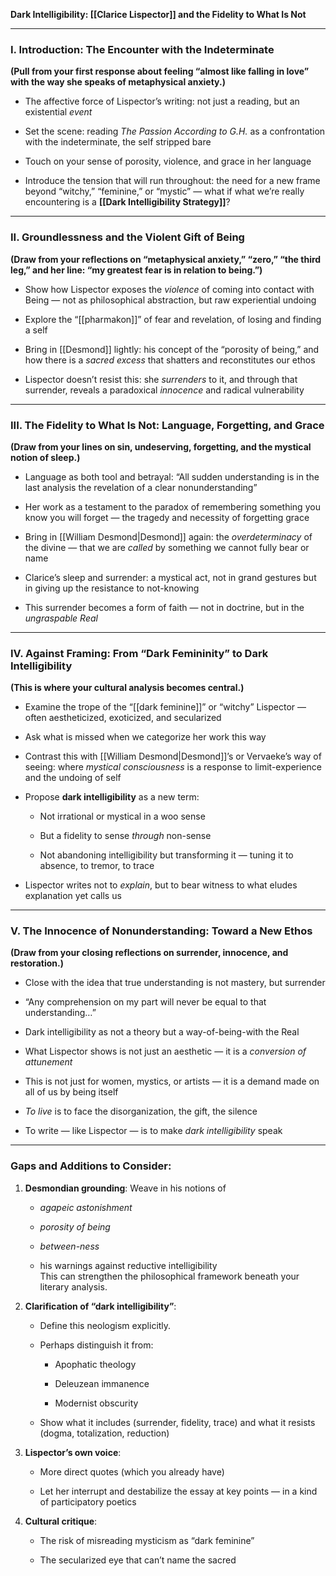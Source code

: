 

**Dark Intelligibility: [[Clarice Lispector]] and the Fidelity to What Is Not**

---

### **I. Introduction: The Encounter with the Indeterminate**

**(Pull from your first response about feeling “almost like falling in love” with the way she speaks of metaphysical anxiety.)**

- The affective force of Lispector’s writing: not just a reading, but an existential _event_
    
- Set the scene: reading _The Passion According to G.H._ as a confrontation with the indeterminate, the self stripped bare
    
- Touch on your sense of porosity, violence, and grace in her language
    
- Introduce the tension that will run throughout: the need for a new frame beyond “witchy,” “feminine,” or “mystic” — what if what we’re really encountering is a **[[Dark Intelligibility Strategy]]**?
    

---

### **II. Groundlessness and the Violent Gift of Being**

**(Draw from your reflections on “metaphysical anxiety,” “zero,” “the third leg,” and her line: “my greatest fear is in relation to being.”)**

- Show how Lispector exposes the _violence_ of coming into contact with Being — not as philosophical abstraction, but raw experiential undoing
    
- Explore the “[[pharmakon]]” of fear and revelation, of losing and finding a self
    
- Bring in [[Desmond]] lightly: his concept of the “porosity of being,” and how there is a _sacred excess_ that shatters and reconstitutes our ethos
    
- Lispector doesn’t resist this: she _surrenders_ to it, and through that surrender, reveals a paradoxical _innocence_ and radical vulnerability
    

---

### **III. The Fidelity to What Is Not: Language, Forgetting, and Grace**

**(Draw from your lines on sin, undeserving, forgetting, and the mystical notion of sleep.)**

- Language as both tool and betrayal: “All sudden understanding is in the last analysis the revelation of a clear nonunderstanding”
    
- Her work as a testament to the paradox of remembering something you know you will forget — the tragedy and necessity of forgetting grace
    
- Bring in [[William Desmond|Desmond]] again: the _overdeterminacy_ of the divine — that we are _called_ by something we cannot fully bear or name
    
- Clarice’s sleep and surrender: a mystical act, not in grand gestures but in giving up the resistance to not-knowing
    
- This surrender becomes a form of faith — not in doctrine, but in the _ungraspable Real_
    

---

### **IV. Against Framing: From “Dark Femininity” to Dark Intelligibility**

**(This is where your cultural analysis becomes central.)**

- Examine the trope of the “[[dark feminine]]” or “witchy” Lispector — often aestheticized, exoticized, and secularized
    
- Ask what is missed when we categorize her work this way
    
- Contrast this with [[William Desmond|Desmond]]’s or Vervaeke’s way of seeing: where _mystical consciousness_ is a response to limit-experience and the undoing of self
    
- Propose **dark intelligibility** as a new term:
    
    - Not irrational or mystical in a woo sense
        
    - But a fidelity to sense _through_ non-sense
        
    - Not abandoning intelligibility but transforming it — tuning it to absence, to tremor, to trace
        
- Lispector writes not to _explain_, but to bear witness to what eludes explanation yet calls us
    

---

### **V. The Innocence of Nonunderstanding: Toward a New Ethos**

**(Draw from your closing reflections on surrender, innocence, and restoration.)**

- Close with the idea that true understanding is not mastery, but surrender
    
- “Any comprehension on my part will never be equal to that understanding…”
    
- Dark intelligibility as not a theory but a way-of-being-with the Real
    
- What Lispector shows is not just an aesthetic — it is a _conversion of attunement_
    
- This is not just for women, mystics, or artists — it is a demand made on all of us by being itself
    
- _To live_ is to face the disorganization, the gift, the silence
    
- To write — like Lispector — is to make _dark intelligibility_ speak
    

---

### Gaps and Additions to Consider:

1. **Desmondian grounding**: Weave in his notions of
    
    - _agapeic astonishment_
        
    - _porosity of being_
        
    - _between-ness_
        
    - his warnings against reductive intelligibility  
        This can strengthen the philosophical framework beneath your literary analysis.
        
2. **Clarification of “dark intelligibility”**:
    
    - Define this neologism explicitly.
        
    - Perhaps distinguish it from:
        
        - Apophatic theology
            
        - Deleuzean immanence
            
        - Modernist obscurity
            
    - Show what it includes (surrender, fidelity, trace) and what it resists (dogma, totalization, reduction)
        
3. **Lispector’s own voice**:
    
    - More direct quotes (which you already have)
        
    - Let her interrupt and destabilize the essay at key points — in a kind of participatory poetics
        
4. **Cultural critique**:
    
    - The risk of misreading mysticism as “dark feminine”
        
    - The secularized eye that can’t name the sacred